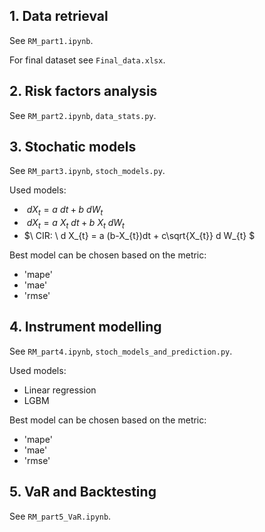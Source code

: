 ## 1. Data retrieval 
See `RM_part1.ipynb`.

For final dataset see `Final_data.xlsx`.
## 2. Risk factors analysis 
See `RM_part2.ipynb`, `data_stats.py`.
## 3. Stochatic models 
See `RM_part3.ipynb`, `stoch_models.py`.

Used models:
- $\ dX_{t} = a \ dt + b \ dW_{t}$
- $\ dX_{t} = a \ X_{t} \ dt + b \ X_{t} \ dW_{t}$
- $\ CIR: \ d X_{t} = a (b-X_{t})dt + c\sqrt{X_{t}} d W_{t} $

Best model can be chosen based on the metric:
- 'mape'
- 'mae'
- 'rmse'
## 4. Instrument modelling 
See `RM_part4.ipynb`, `stoch_models_and_prediction.py`.

Used models:
- Linear regression
- LGBM

Best model can be chosen based on the metric:
- 'mape'
- 'mae'
- 'rmse'
## 5. VaR and Backtesting
See `RM_part5_VaR.ipynb`.

